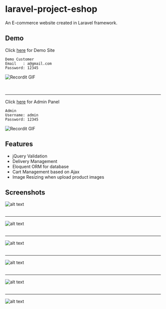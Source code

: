 # laravel-project-eshop #

An E-commerce website created in Laravel framework.

## Demo ##
Click [here](https://electrodemo.000webhostapp.com/) for Demo Site <br />
```
Demo Customer
Email   : a@gmail.com
Password: 12345
```
![Recordit GIF](https://raw.githubusercontent.com/arifszn/laravel-project-eshop/master/resources/assets/screenshots/1.gif)
<br /> 
<br />
<br />
***
Click [here](http://www.electrodemo.cf/admin) for Admin Panel <br />
```
Admin
Username: admin
Password: 12345
```
![Recordit GIF](https://raw.githubusercontent.com/arifszn/laravel-project-eshop/master/resources/assets/screenshots/2.gif)
<br />


## Features ##
- jQuery Validation
- Delivery Management
- Eloquent ORM for database
- Cart Management based on Ajax
- Image Resizing when upload product images

## Screenshots ##
![alt text](https://raw.githubusercontent.com/arifszn/laravel-project-eshop/master/resources/assets/screenshots/3.png)
<br />
<br />

***

![alt text](https://raw.githubusercontent.com/arifszn/laravel-project-eshop/master/resources/assets/screenshots/4.png)
<br />
<br />

***

![alt text](https://raw.githubusercontent.com/arifszn/laravel-project-eshop/master/resources/assets/screenshots/5.png)
<br />
<br />

***

![alt text](https://raw.githubusercontent.com/arifszn/laravel-project-eshop/master/resources/assets/screenshots/6.png)
<br />
<br />

***

![alt text](https://raw.githubusercontent.com/arifszn/laravel-project-eshop/master/resources/assets/screenshots/7.png)
<br />
<br />

***

![alt text](https://raw.githubusercontent.com/arifszn/laravel-project-eshop/master/resources/assets/screenshots/8.png)

